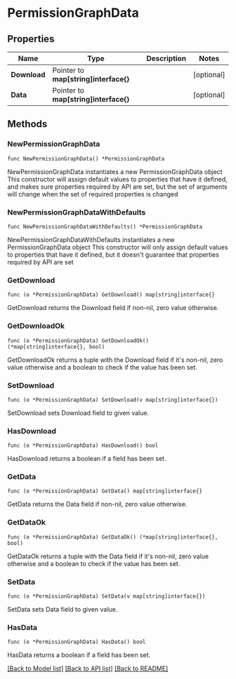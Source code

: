 # PermissionGraphData

## Properties

Name | Type | Description | Notes
------------ | ------------- | ------------- | -------------
**Download** | Pointer to **map[string]interface{}** |  | [optional] 
**Data** | Pointer to **map[string]interface{}** |  | [optional] 

## Methods

### NewPermissionGraphData

`func NewPermissionGraphData() *PermissionGraphData`

NewPermissionGraphData instantiates a new PermissionGraphData object
This constructor will assign default values to properties that have it defined,
and makes sure properties required by API are set, but the set of arguments
will change when the set of required properties is changed

### NewPermissionGraphDataWithDefaults

`func NewPermissionGraphDataWithDefaults() *PermissionGraphData`

NewPermissionGraphDataWithDefaults instantiates a new PermissionGraphData object
This constructor will only assign default values to properties that have it defined,
but it doesn't guarantee that properties required by API are set

### GetDownload

`func (o *PermissionGraphData) GetDownload() map[string]interface{}`

GetDownload returns the Download field if non-nil, zero value otherwise.

### GetDownloadOk

`func (o *PermissionGraphData) GetDownloadOk() (*map[string]interface{}, bool)`

GetDownloadOk returns a tuple with the Download field if it's non-nil, zero value otherwise
and a boolean to check if the value has been set.

### SetDownload

`func (o *PermissionGraphData) SetDownload(v map[string]interface{})`

SetDownload sets Download field to given value.

### HasDownload

`func (o *PermissionGraphData) HasDownload() bool`

HasDownload returns a boolean if a field has been set.

### GetData

`func (o *PermissionGraphData) GetData() map[string]interface{}`

GetData returns the Data field if non-nil, zero value otherwise.

### GetDataOk

`func (o *PermissionGraphData) GetDataOk() (*map[string]interface{}, bool)`

GetDataOk returns a tuple with the Data field if it's non-nil, zero value otherwise
and a boolean to check if the value has been set.

### SetData

`func (o *PermissionGraphData) SetData(v map[string]interface{})`

SetData sets Data field to given value.

### HasData

`func (o *PermissionGraphData) HasData() bool`

HasData returns a boolean if a field has been set.


[[Back to Model list]](../README.md#documentation-for-models) [[Back to API list]](../README.md#documentation-for-api-endpoints) [[Back to README]](../README.md)


